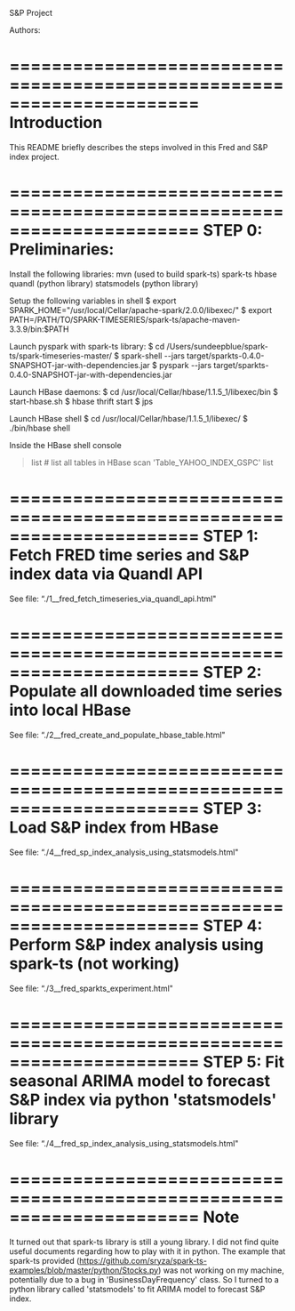 S&P Project

Authors:


======================================================================
Introduction
======================================================================
This README briefly describes the steps involved in this Fred and S&P index project. 


======================================================================
STEP 0: Preliminaries:
======================================================================
Install the following libraries:
    mvn (used to build spark-ts)
    spark-ts
    hbase
    quandl (python library)
    statsmodels (python library)


Setup the following variables in shell
$ export SPARK_HOME="/usr/local/Cellar/apache-spark/2.0.0/libexec/"
$ export PATH=/PATH/TO/SPARK-TIMESERIES/spark-ts/apache-maven-3.3.9/bin:$PATH

Launch pyspark with spark-ts library:
$ cd /Users/sundeepblue/spark-ts/spark-timeseries-master/
$ spark-shell --jars target/sparkts-0.4.0-SNAPSHOT-jar-with-dependencies.jar
$ pyspark --jars target/sparkts-0.4.0-SNAPSHOT-jar-with-dependencies.jar

Launch HBase daemons:
$ cd /usr/local/Cellar/hbase/1.1.5_1/libexec/bin
$ start-hbase.sh
$ hbase thrift start
$ jps

Launch HBase shell
$ cd /usr/local/Cellar/hbase/1.1.5_1/libexec/
$ ./bin/hbase shell

Inside the HBase shell console
> list  # list all tables in HBase
> scan 'Table_YAHOO_INDEX_GSPC'
> list

======================================================================
STEP 1: Fetch FRED time series and S&P index data via Quandl API
======================================================================

See file: “./1__fred_fetch_timeseries_via_quandl_api.html"


======================================================================
STEP 2: Populate all downloaded time series into local HBase
======================================================================

See file: “./2__fred_create_and_populate_hbase_table.html"

======================================================================
STEP 3: Load S&P index from HBase
======================================================================

See file: “./4__fred_sp_index_analysis_using_statsmodels.html"


======================================================================
STEP 4: Perform S&P index analysis using spark-ts (not working)
======================================================================

See file: “./3__fred_sparkts_experiment.html"


======================================================================
STEP 5: Fit seasonal ARIMA model to forecast S&P index via python 'statsmodels' library
======================================================================

See file: “./4__fred_sp_index_analysis_using_statsmodels.html"


======================================================================
Note
======================================================================
It turned out that spark-ts library is still a young library. I did not find quite useful 
documents regarding how to play with it in python. The example that spark-ts provided
(https://github.com/sryza/spark-ts-examples/blob/master/python/Stocks.py) was not working 
on my machine, potentially due to a bug in 'BusinessDayFrequency' class. So I turned
to a python library called 'statsmodels' to fit ARIMA model to forecast S&P index.


